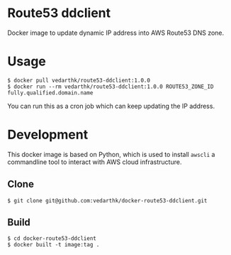 # Route53 ddclient

Docker image to update dynamic IP address into AWS Route53 DNS zone.

# Usage

```shell
$ docker pull vedarthk/route53-ddclient:1.0.0
$ docker run --rm vedarthk/route53-ddclient:1.0.0 ROUTE53_ZONE_ID fully.qualified.domain.name
```

You can run this as a cron job which can keep updating the IP address.


# Development

This docker image is based on Python, which is used to install `awscli` a commandline tool to interact with AWS cloud infrastructure.

## Clone

```shell
$ git clone git@github.com:vedarthk/docker-route53-ddclient.git
```

## Build
```shell
$ cd docker-route53-ddclient
$ docker built -t image:tag .
```
